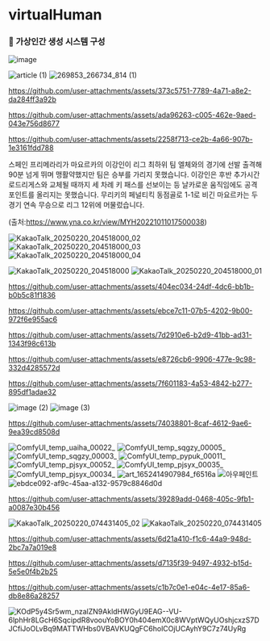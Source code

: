 

# virtualHuman
### 📌 가상인간 생성 시스템 구성
![image](https://github.com/user-attachments/assets/8074ef12-cc67-4413-8ebf-2acdabb99f8b)


![article (1)](https://github.com/user-attachments/assets/f3dd0fa9-fd8e-4452-9b2b-0f42a5f35048)
![269853_266734_814 (1)](https://github.com/user-attachments/assets/905a36d0-1cfb-40fd-b42d-4e71e2b5256a)


https://github.com/user-attachments/assets/373c5751-7789-4a71-a8e2-da284ff3a92b



https://github.com/user-attachments/assets/ada96263-c005-462e-9aed-043e756d8677



https://github.com/user-attachments/assets/2258f713-ce2b-4a66-907b-1e3161fdd788

스페인 프리메라리가 마요르카의 이강인이 리그 최하위 팀 엘체와의 경기에 선발 출격해 90분 넘게 뛰며 맹활약했지만 팀은 승부를 가리지 못했습니다.
이강인은 후반 추가시간 로드리게스와 교체될 때까지 세 차례 키 패스를 선보이는 등 날카로운 움직임에도 공격 포인트를 올리지는 못했습니다.
무리키의 페널티킥 동점골로 1-1로 비긴 마요르카는 두 경기 연속 무승으로 리그 12위에 머물렀습니다.

(출처:https://www.yna.co.kr/view/MYH20221011017500038)




![KakaoTalk_20250220_204518000_02](https://github.com/user-attachments/assets/6f7d3099-19cf-4f4a-925b-5e25ab80b608)
![KakaoTalk_20250220_204518000_03](https://github.com/user-attachments/assets/6f39b498-e441-4261-9479-96f61c974f5d)
![KakaoTalk_20250220_204518000_04](https://github.com/user-attachments/assets/5ef71c00-52ad-4f8b-a363-aad2b4c2d48b)

![KakaoTalk_20250220_204518000](https://github.com/user-attachments/assets/2fd1064d-3119-4b56-b018-a4efd099a706)
![KakaoTalk_20250220_204518000_01](https://github.com/user-attachments/assets/3825fe93-08c0-4690-b06e-e7215c0139ab)

https://github.com/user-attachments/assets/404ec034-24df-4dc6-bb1b-b0b5c81f1836

https://github.com/user-attachments/assets/ebce7c11-07b5-4202-9b00-972f6e955ac6



https://github.com/user-attachments/assets/7d2910e6-b2d9-41bb-ad31-1343f98c613b



https://github.com/user-attachments/assets/e8726cb6-9906-477e-9c98-332d4285572d



https://github.com/user-attachments/assets/7f601183-4a53-4842-b277-895df1adae32

![image (2)](https://github.com/user-attachments/assets/abca71f1-95dc-4286-a89b-740148e122cd)
![image (3)](https://github.com/user-attachments/assets/f7c335dc-1f63-4525-91eb-8ff4f0cefa5f)



https://github.com/user-attachments/assets/74038801-8caf-4612-9ae6-9ea39cd8508d

![ComfyUI_temp_uaiha_00022_](https://github.com/user-attachments/assets/795c7cd5-f8f7-4eb2-92fb-cf515cece816)
![ComfyUI_temp_sqgzy_00005_](https://github.com/user-attachments/assets/6acc95e1-7739-4187-94ef-69866c33d5ea)
![ComfyUI_temp_sqgzy_00003_](https://github.com/user-attachments/assets/7ba464fa-c05c-4437-9881-c27e3c6be975)
![ComfyUI_temp_pypuk_00011_](https://github.com/user-attachments/assets/15c2f095-847d-4ebc-ba70-18e0201ad820)
![ComfyUI_temp_pjsyx_00052_](https://github.com/user-attachments/assets/d5695572-39fe-455f-87a9-09b169a13eaf)
![ComfyUI_temp_pjsyx_00035_](https://github.com/user-attachments/assets/3234baf3-967b-4eab-9e17-93ce4871a616)
![ComfyUI_temp_pjsyx_00034_](https://github.com/user-attachments/assets/49c2d7b6-67fe-43a4-a058-fa2659a9f53d)
![art_1652414907984_f6516a](https://github.com/user-attachments/assets/0a90e693-3fc2-4f47-b04f-575a569268fe)
![아우페인트](https://github.com/user-attachments/assets/467169dc-b647-4760-baeb-c26a498cbe4b)
![ebdce092-af9c-45aa-a132-9579c8846d0d](https://github.com/user-attachments/assets/af2effc2-726f-465d-a127-776922683ce5)



https://github.com/user-attachments/assets/39289add-0468-405c-9fb1-a0087e30b456

![KakaoTalk_20250220_074431405_02](https://github.com/user-attachments/assets/4001c321-90ba-4760-83b1-0d3b9e8a5372)
![KakaoTalk_20250220_074431405](https://github.com/user-attachments/assets/6f3b9192-4ebe-4de0-b992-5263b1808878)



https://github.com/user-attachments/assets/6d21a410-f1c6-44a9-948d-2bc7a7a019e8



https://github.com/user-attachments/assets/d7135f39-9497-4932-b15d-5e5e0f4b2b25



https://github.com/user-attachments/assets/c1b7c0e1-e04c-4e17-85a6-db8e86a28257

![KOdP5y4Sr5wm_nzalZN9AkldHWGyU9EAG--VU-6lphHr8LGcH6SqcipdR8voouYoBOY0h404emX0c8WVptWQyUOshjcxzS7DJCfiJoOLvBq9MATTWHbs0VBAVKUQgFC6holCOjUCAyhY9C7z74UyRg](https://github.com/user-attachments/assets/e74ce4cb-f63d-49bb-b18d-608c877a6e2e)

